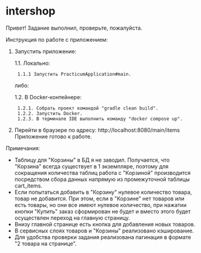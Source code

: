# intershop

Привет!
Задание выполнил, проверьте, пожалуйста.

Инструкция по работе с приложением:
1. Запустить приложение:

    1.1. Локально:

        1.1.1 Запустить PracticumApplication#main.
    либо:

    1.2. В Docker-контейнере:

        1.2.1. Собрать проект командой "gradle clean build".
        1.2.2. Запустить Docker.
        1.2.3. В терминале IDE выполнить команду "docker compose up".
2. Перейти в браузере по адресу: http://localhost:8080/main/items
Приложение готово к работе.

Примечания:
- Таблицу для "Корзины" в БД я не заводил. Получается, что "Корзина" всегда существует в 1 экземпляре, поэтому для
сокращения количества таблиц работа с "Корзиной" производится посредством сбора данных напрямую из промежуточной таблицы
cart_items.
- Если попытаться добавить в "Корзину" нулевое количество товара, товар не добавится. При этом, если в "Корзине" нет
товаров или есть товары, но они все имеют нулевое количество, при нажатии кнопки "Купить" заказ сформирован не будет
и вместо этого будет осуществлен переход на главную страницу.
- Внизу главной странице есть кнопка для добавления новых товаров.
- В сервисных слоях товаров и "Корзины" реализовано кэширование.
- Для удобства проверки задания реализована пагинация в формате "2 товара на странице".